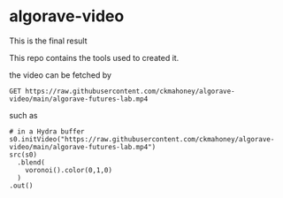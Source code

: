 # algorave-video

This is the final result
<link to youtube>

This repo contains the tools used to created it.

the video can be fetched by 
```
GET https://raw.githubusercontent.com/ckmahoney/algorave-video/main/algorave-futures-lab.mp4
```

such as 

```
# in a Hydra buffer
s0.initVideo("https://raw.githubusercontent.com/ckmahoney/algorave-video/main/algorave-futures-lab.mp4")
src(s0)
  .blend(
    voronoi().color(0,1,0)
  )
.out()
```
